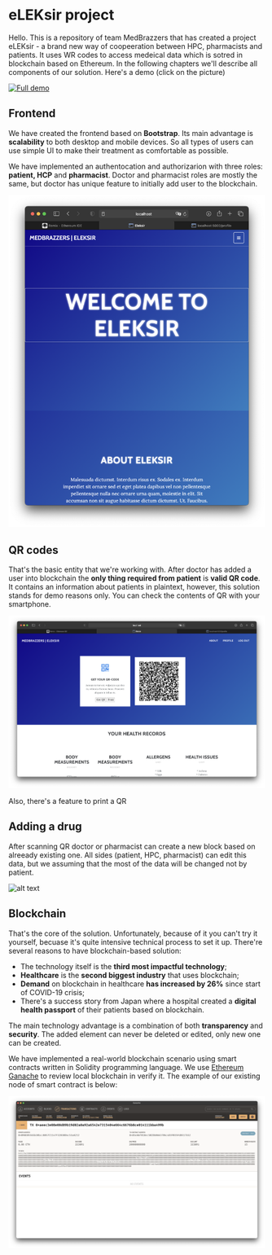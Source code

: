 # eLEKsir project

Hello. This is a repository of team MedBrazzers that has created a project eLEKsir - a brand new way of coopeeration between HPC, pharmacists and patients. It uses WR codes to access medeical data which is sotred in blockchain based on Ethereum. In the following chapters we'll describe all components of our solution. Here's a demo (click on the picture)

[![Full demo](https://img.youtube.com/vi/6VadtWG0G4M/0.jpg)](https://youtu.be/6VadtWG0G4M "Full demo")

## Frontend

We have created the frontend based on **Bootstrap**. Its main advantage is **scalability** to both desktop and mobile devices. So all types of users can use simple UI to make their treatment as comfortable as possible.

We have implemented an authentocation and authorizarion with three roles: **patient, HCP** and **pharmacist**. Doctor and pharmacist roles are mostly the same, but doctor has unique feature to initially add user to the blockchain.  

![alt text](https://github.com/ilia2108/MedBrazzers/blob/master/screenshots/land.png)

## QR codes

That's the basic entity that we're working with. After doctor has added a user into blockchain the **only thing required from patient** is **valid QR code**. It contains an information about patients in plaintext, however, this solution stands for demo reasons only. You can check the contents of QR with your smartphone.

![alt text](https://github.com/ilia2108/MedBrazzers/blob/master/screenshots/qr.png)

Also, there's a feature to print a QR


## Adding a drug

After scanning QR doctor or pharmacist can create a new block based on alreeady existing one. All sides (patient, HPC, pharmacist) can edit this data, but we assuming that the most of the data will be changed not by patient.

![alt text](https://github.com/ilia2108/MedBrazzers/blob/master/screenshots/add.png)

## Blockchain

That's the core of the solution. Unfortunately, because of it you can't try it yourself, becuase it's quite intensive technical process to set it up. There're several reasons to have blockchain-based solution:
- The technology itself is the **third most impactful technology**;
- **Healthcare** is the **second biggest industry** that uses blockchain;
- **Demand** on blockchain in healthcare **has increased by 26%** since start of COVID-19 crisis;
- There's a success story from Japan where a hospital created a **digital health passport** of their patients based on blockchain.

The main technology advantage is a combination of both **transparency** and **security**. The added element can never be deleted or edited, only new one can be created.

We have implemented a real-world blockchain scenario using smart contracts written in Solidity programming language. We use [Ethereum Ganache](https://www.trufflesuite.com/ganache) to review local blockchain in verify it. The example of our existing node of smart contract is below:

![alt text](https://github.com/ilia2108/MedBrazzers/blob/master/screenshots/blockchain.png)
